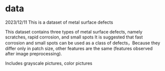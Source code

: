 # data
2023/12/11
This is a dataset of metal surface defects

This dataset contains three types of metal surface defects, namely scratches, rapid corrosion, and small spots
It is suggested that fast corrosion and small spots can be used as a class of defects，Because they differ only in patch size, other features are the same (features observed after image preprocessing).

Includes grayscale pictures, color pictures

